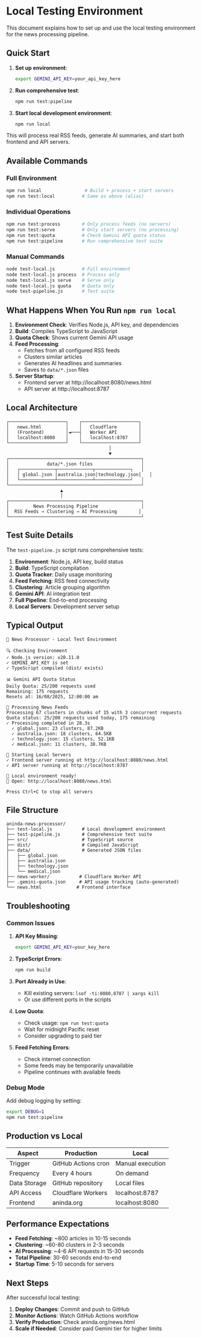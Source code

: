 # Local Testing Environment

This document explains how to set up and use the local testing environment for the news processing pipeline.

## Quick Start

1. **Set up environment**:
   ```bash
   export GEMINI_API_KEY=your_api_key_here
   ```

2. **Run comprehensive test**:
   ```bash
   npm run test:pipeline
   ```

3. **Start local development environment**:
   ```bash
   npm run local
   ```

This will process real RSS feeds, generate AI summaries, and start both frontend and API servers.

## Available Commands

### Full Environment
```bash
npm run local                # Build + process + start servers
npm run test:local          # Same as above (alias)
```

### Individual Operations
```bash
npm run test:process        # Only process feeds (no servers)
npm run test:serve          # Only start servers (no processing)
npm run test:quota          # Check Gemini API quota status
npm run test:pipeline       # Run comprehensive test suite
```

### Manual Commands
```bash
node test-local.js          # Full environment
node test-local.js process  # Process only
node test-local.js serve    # Serve only
node test-local.js quota    # Quota only
node test-pipeline.js       # Test suite
```

## What Happens When You Run `npm run local`

1. **Environment Check**: Verifies Node.js, API key, and dependencies
2. **Build**: Compiles TypeScript to JavaScript
3. **Quota Check**: Shows current Gemini API usage
4. **Feed Processing**: 
   - Fetches from all configured RSS feeds
   - Clusters similar articles
   - Generates AI headlines and summaries
   - Saves to `data/*.json` files
5. **Server Startup**:
   - Frontend server at http://localhost:8080/news.html
   - API server at http://localhost:8787

## Local Architecture

```
┌─────────────────────┐    ┌─────────────────────┐
│   news.html         │    │   Cloudflare        │
│   (Frontend)        │◄───┤   Worker API        │
│   localhost:8080    │    │   localhost:8787    │
└─────────────────────┘    └─────────────────────┘
                                      │
                                      ▼
┌─────────────────────────────────────────────────┐
│              data/*.json files                  │
│   ┌─────────────┬─────────────┬─────────────┐   │
│   │ global.json │australia.json│technology.json│   │
│   └─────────────┴─────────────┴─────────────┘   │
└─────────────────────────────────────────────────┘
                    ▲
                    │
┌─────────────────────────────────────────────────┐
│         News Processing Pipeline                │
│  RSS Feeds → Clustering → AI Processing        │
└─────────────────────────────────────────────────┘
```

## Test Suite Details

The `test-pipeline.js` script runs comprehensive tests:

1. **Environment**: Node.js, API key, build status
2. **Build**: TypeScript compilation
3. **Quota Tracker**: Daily usage monitoring
4. **Feed Fetching**: RSS feed connectivity
5. **Clustering**: Article grouping algorithm
6. **Gemini API**: AI integration test
7. **Full Pipeline**: End-to-end processing
8. **Local Servers**: Development server setup

## Typical Output

```
📰 News Processor - Local Test Environment

🔍 Checking Environment
✓ Node.js version: v20.11.0
✓ GEMINI_API_KEY is set
✓ TypeScript compiled (dist/ exists)

📊 Gemini API Quota Status
Daily Quota: 25/200 requests used
Remaining: 175 requests
Resets at: 16/08/2025, 12:00:00 am

📰 Processing News Feeds
Processing 67 clusters in chunks of 15 with 3 concurrent requests
Quota status: 25/200 requests used today, 175 remaining
✓ Processing completed in 28.3s
  ✓ global.json: 23 clusters, 87.2KB
  ✓ australia.json: 18 clusters, 64.5KB
  ✓ technology.json: 15 clusters, 52.1KB
  ✓ medical.json: 11 clusters, 38.7KB

🚀 Starting Local Servers
✓ Frontend server running at http://localhost:8080/news.html
✓ API server running at http://localhost:8787

🎉 Local environment ready!
📰 Open: http://localhost:8080/news.html

Press Ctrl+C to stop all servers
```

## File Structure

```
aninda-news-processor/
├── test-local.js           # Local development environment
├── test-pipeline.js        # Comprehensive test suite
├── src/                    # TypeScript source
├── dist/                   # Compiled JavaScript
├── data/                   # Generated JSON files
│   ├── global.json
│   ├── australia.json
│   ├── technology.json
│   └── medical.json
├── news-worker/           # Cloudflare Worker API
├── .gemini-quota.json     # API usage tracking (auto-generated)
└── news.html             # Frontend interface
```

## Troubleshooting

### Common Issues

1. **API Key Missing**:
   ```bash
   export GEMINI_API_KEY=your_key_here
   ```

2. **TypeScript Errors**:
   ```bash
   npm run build
   ```

3. **Port Already in Use**:
   - Kill existing servers: `lsof -ti:8080,8787 | xargs kill`
   - Or use different ports in the scripts

4. **Low Quota**:
   - Check usage: `npm run test:quota`
   - Wait for midnight Pacific reset
   - Consider upgrading to paid tier

5. **Feed Fetching Errors**:
   - Check internet connection
   - Some feeds may be temporarily unavailable
   - Pipeline continues with available feeds

### Debug Mode

Add debug logging by setting:
```bash
export DEBUG=1
npm run test:pipeline
```

## Production vs Local

| Aspect | Production | Local |
|--------|------------|-------|
| Trigger | GitHub Actions cron | Manual execution |
| Frequency | Every 4 hours | On demand |
| Data Storage | GitHub repository | Local files |
| API Access | Cloudflare Workers | localhost:8787 |
| Frontend | aninda.org | localhost:8080 |

## Performance Expectations

- **Feed Fetching**: ~800 articles in 10-15 seconds
- **Clustering**: ~60-80 clusters in 2-3 seconds  
- **AI Processing**: ~4-6 API requests in 15-30 seconds
- **Total Pipeline**: 30-60 seconds end-to-end
- **Startup Time**: 5-10 seconds for servers

## Next Steps

After successful local testing:

1. **Deploy Changes**: Commit and push to GitHub
2. **Monitor Actions**: Watch GitHub Actions workflow
3. **Verify Production**: Check aninda.org/news.html
4. **Scale if Needed**: Consider paid Gemini tier for higher limits